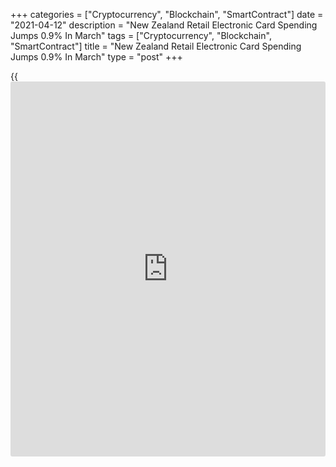+++
categories = ["Cryptocurrency", "Blockchain", "SmartContract"]
date = "2021-04-12"
description = "New Zealand Retail Electronic Card Spending Jumps 0.9% In March"
tags = ["Cryptocurrency", "Blockchain", "SmartContract"]
title = "New Zealand Retail Electronic Card Spending Jumps 0.9% In March"
type = "post"
+++

{{<iframe id="large-banner" src="https://www.bounty.group/#slide=12.0" width="100%" height="600" scrolling="no" style="border: 0px solid rgb(216, 221, 230); border-radius: 3px;">}}

The value of retail electronic card spending in New Zealand was up a
seasonally adjusted 0.9 percent on month in March, Statistics New
Zealand said on Tuesday.

That followed the 2.5 percent drop in February.

Spending in the core retail industries rose 0.7 percent on month.

On a yearly basis, retail card spending jumped 5.1 percent after sinking
5.3 percent in the previous month.

The total value of electronic card spending, including the two non-
retail categories (services and other non-retail) increased by NZ$152
million (2 percent) compared with February.

For comments and feedback [contact](https://www.playgroundfx.com/contact/): editorial@rtt[news](https://www.letsplayfx.com/blog/forex-news-website/).com

[Economic News][1]

 **What parts of the world are seeing the best (and worst) economic
performances lately? Click[here][2] to check out our [Econ Scorecard][2]
and find out! See up-to-the-moment [ranking](https://www.playgroundfx.com/blog/crypto-exchange-ranking/)s for the best and worst
performers in [GDP][3], [unemployment rate][4], [inflation][5] and much
more.**

   1. www.rtt[news](https://www.letsplayfx.com/blog/forex-news-website/).com/Content/EconomicNews.aspx
   2. www.rtt[news](https://www.letsplayfx.com/blog/forex-news-website/).com/economic-scorecard/world-rank/unemployment-rate/highest-performance.aspx
   3. www.rtt[news](https://www.letsplayfx.com/blog/forex-news-website/).com/economic-scorecard/world-rank/GDP/highest-performance.aspx
   4. www.rtt[news](https://www.letsplayfx.com/blog/forex-news-website/).com/economic-scorecard/world-rank/unemployment-rate/lowest-performance.aspx
   5. www.rtt[news](https://www.letsplayfx.com/blog/forex-news-website/).com/economic-scorecard/world-rank/CPI/highest-performance.aspx